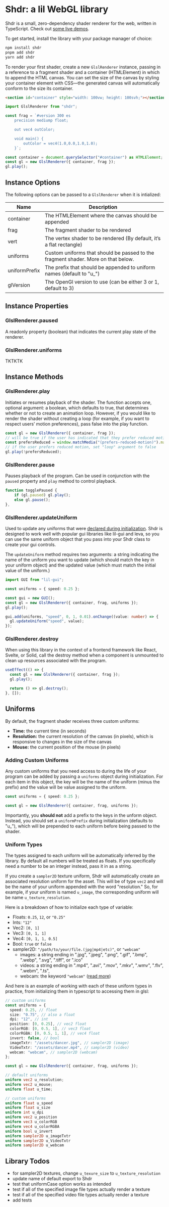 # Shdr: a lil WebGL library

Shdr is a small, zero-dependency shader renderer for the web, written in TypeScript. Check out [some live demos](https://shdr.andystew.art/).

To get started, install the library with your package manager of choice:

```bash
npm install shdr
pnpm add shdr
yarn add shdr
```

To render your first shader, create a new `GlslRenderer` instance, passing in a reference to a fragment shader and a container (HTMLElement) in which to append the HTML canvas. You can set the size of the canvas by styling your container element with CSS—the generated canvas will automatically conform to the size its container.

```html
<section id="container" style="width: 100vw; height: 100svh;"></section>
```

```ts
import GlslRenderer from "shdr";

const frag = `#version 300 es
    precision mediump float;

    out vec4 outColor;

    void main() {
        outColor = vec4(1.0,0.0,1.0,1.0);
    }`;

const container = document.querySelector("#container") as HTMLElement;
const gl = new GlslRenderer({ container, frag });
gl.play();
```

## Instance Options

The following options can be passed to a `GlslRenderer` when it is intialized:

| Name          | Description                                                                       |
| ------------- | --------------------------------------------------------------------------------- |
| container     | The HTMLElement where the canvas should be appended                               |
| frag          | The fragment shader to be rendered                                                |
| vert          | The vertex shader to be rendered (By default, it’s a flat rectangle)              |
| uniforms      | Custom uniforms that should be passed to the fragment shader. More on that below. |
| uniformPrefix | The prefix that should be appended to uniform names (default to "u\_")            |
| glVersion     | The OpenGl version to use (can be either 3 or 1, default to 3)                    |

## Instance Properties

### GlslRenderer.paused

A readonly property (boolean) that indicates the current play state of the renderer.

### GlslRenderer.uniforms

TKTKTK

## Instance Methods

### GlslRenderer.play

Initiates or resumes playback of the shader. The function accepts one, optional argument: a boolean, which defaults to true, that determines whether or not to create an animation loop. However, if you would like to render the shader without creating a loop (for example, if you want to respect users’ motion preferences), pass false into the play function.

```ts
const gl = new GlslRenderer({ container, frag });
// will be true if the user has indicated that they prefer reduced motion
const prefersReduced = window.matchMedia("(prefers-reduced-motion)").matches;
// if the user prefers reduced motion, set "loop" argument to false
gl.play(!prefersReduced);
```

### GlslRenderer.pause

Pauses playback of the program. Can be used in conjunction with the `paused` property and `play` method to control playback.

```ts
function togglePaused {
    if (gl.paused) gl.play();
    else gl.pause();
},
```

### GlslRenderer.updateUniform

Used to update any uniforms that were [declared during initialization](https://github.com/andy-stewart-design/shdr?tab=readme-ov-file#adding-custom-uniforms). Shdr is designed to work well with popular gui libraries like lil-gui and leva, so you can use the same uniform object that you pass into your Shdr class to create your gui controls.

The `updateUniform` method requires two arguments: a string indicating the name of the uniform you want to update (which should match the key in your uniform object) and the updated value (which must match the initial value of the uniform.)

```ts
import GUI from "lil-gui";

const uniforms = { speed: 0.25 };

const gui = new GUI();
const gl = new GlslRenderer({ container, frag, uniforms });
gl.play();

gui.add(uniforms, "speed", 0, 1, 0.01).onChange((value: number) => {
  gl.updateUniform("speed", value);
});
```

### GlslRenderer.destroy

When using this library in the context of a frontend framework like React, Svelte, or Solid, call the destroy method when a component is unmounted to clean up resources associated with the program.

```ts
useEffect(() => {
  const gl = new GlslRenderer({ container, frag });
  gl.play();

  return () => gl.destroy();
}, []);
```

## Uniforms

By default, the fragment shader receives three custom uniforms:

- **Time:** the current time (in seconds)
- **Resolution:** the current resolution of the canvas (in pixels), which is responsive to changes in the size of the canvas
- **Mouse:** the current position of the mouse (in pixels)

### Adding Custom Uniforms

Any custom uniforms that you need access to during the life of your program can be added by passing a `uniforms` object during initialization. For each item in this object, the key will be the name of the uniform (minus the prefix) and the value will be value assigned to the uniform.

```ts
const uniforms = { speed: 0.25 };

const gl = new GlslRenderer({ container, frag, uniforms });
```

Importantly, you **should not** add a prefix to the keys in the unform object. Instead, you should set a `uniformPrefix` during initialization (defaults to "u\_"), which will be prepended to each uniform before being passed to the shader.

### Uniform Types

The types assigned to each uniform will be automatically inferred by the library. By default all numbers will be treated as floats. If you specifically need a number to be an integer instead, pass it in as a string.

If you create a `sampler2D` texture uniform, Shdr will automatically create an associated resolution uniform for the asset. This will be of type `vec2` and will be the name of your uniform appended with the word "resolution." So, for example, if your uniform is named `u_image`, the corresponding uniform will be name `u_texture_resolution`.

Here is a breakdown of how to initialize each type of variable:

- Floats: `0.25`, `12`, or `"0.25"`
- Ints: `"12"`
- Vec2: `[0, 1]`
- Vec3: `[0, 1, 1]`
- Vec4: `[0, 1, 1, 0.5]`
- Bool: `true` or `false`
- sampler2D: `"/path/to/your/file.(jpg|mp4|etc)"`, or `"webcam"`
  - images: a string ending in ".jpg", ".jpeg", ".png", ".gif", ".bmp", ".webp", ".svg", ".tiff", or ".ico"
  - videos: a string ending in ".mp4", ".avi", ".mov", ".mkv", ".wmv", ".flv", ".webm", ".ts",
  - webcam: the keyword `"webcam"` ([read more](https://github.com/andy-stewart-design/shdr?tab=readme-ov-file#accessing-the-webcam))

And here is an example of working with each of these uniform types in practice, from initializing them in typescript to accessing them in glsl:

```ts
// custom uniforms
const uniforms = {
  speed: 0.25, // float
  size: "0.75", // also a float
  dpi: "12", // int
  position: [0, 0.25], // vec2 float
  colorRGB: [0, 0.5, 1], // vec3 float
  colorRGBA: [0, 0.5, 1, 1], // vec4 float
  invert: false, // bool
  imageTxtr: "/assets/dancer.jpg", // sampler2D (image)
  VideoTxtr: "/assets/dancer.mp4", // sampler2D (video)
  webcam: "webcam", // sampler2D (webcam)
};

const gl = new GlslRenderer({ container, frag, uniforms });
```

```glsl
// default uniforms
uniform vec2 u_resolution;
uniform vec2 u_mouse;
uniform float u_time;

// custom uniforms
uniform float u_speed
uniform float u_size
uniform int u_dpi
uniform vec2 u_position
uniform vec3 u_colorRGB
uniform vec4 u_colorRGBA
uniform bool u_invert
uniform sampler2D u_imageTxtr
uniform sampler2D u_VideoTxtr
uniform sampler2D u_webcam
```

## Library Todos

- for sampler2D textures, change `u_texure_size` to `u_texture_resolution`
- update name of default export to Shdr
- test that uniformCase option works as intended
- test if all of the specified image file types actually render a texture
- test if all of the specified video file types actually render a texture
- add tests
